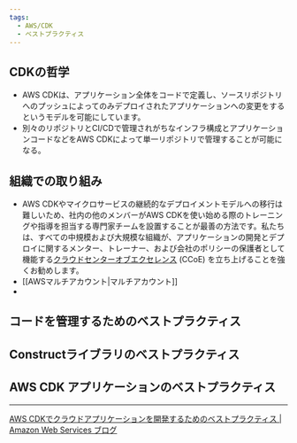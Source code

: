 ```yaml
---
tags:
  - AWS/CDK
  - ベストプラクティス
---
```

## CDKの哲学
- AWS CDKは、アプリケーション全体をコードで定義し、ソースリポジトリへのプッシュによってのみデプロイされたアプリケーションへの変更をするというモデルを可能にしています。
- 別々のリポジトリとCI/CDで管理されがちなインフラ構成とアプリケーションコードなどをAWS CDKによって単一リポジトリで管理することが可能になる。

## 組織での取り組み
- AWS CDKやマイクロサービスの継続的なデプロイメントモデルへの移行は難しいため、社内の他のメンバーがAWS CDKを使い始める際のトレーニングや指導を担当する専門家チームを設置することが最善の方法です。私たちは、すべての中規模および大規模な組織が、アプリケーションの開発とデプロイに関するメンター、トレーナー、および会社のポリシーの保護者として機能する[クラウドセンターオブエクセレンス](https://aws.amazon.com/blogs/enterprise-strategy/tag/ccoe/) (CCoE) を立ち上げることを強くお勧めします。
- [[AWSマルチアカウント|マルチアカウント]]
- 


## コードを管理するためのベストプラクティス


## Constructライブラリのベストプラクティス


## AWS CDK アプリケーションのベストプラクティス

---
[AWS CDKでクラウドアプリケーションを開発するためのベストプラクティス | Amazon Web Services ブログ](https://aws.amazon.com/jp/blogs/news/best-practices-for-developing-cloud-applications-with-aws-cdk/)